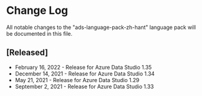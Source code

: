# Change Log
All notable changes to the "ads-language-pack-zh-hant" language pack will be documented in this file.

## [Released]
* February 16, 2022 - Release for Azure Data Studio 1.35
* December 14, 2021 - Release for Azure Data Studio 1.34
* May 21, 2021 - Release for Azure Data Studio 1.29
* September 2, 2021 - Release for Azure Data Studio 1.33
